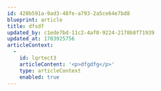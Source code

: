 ```yaml
---
id: 420b591a-9ad3-48fe-a793-2a5ce64e7bd8
blueprint: article
title: dfsdf
updated_by: c1ede7bd-11c2-4af0-9224-2178b8f71939
updated_at: 1703925756
articleContext:
  -
    id: lqrtect3
    articleContent: '<p>dfgdfg</p>'
    type: articleContext
    enabled: true
---
```

